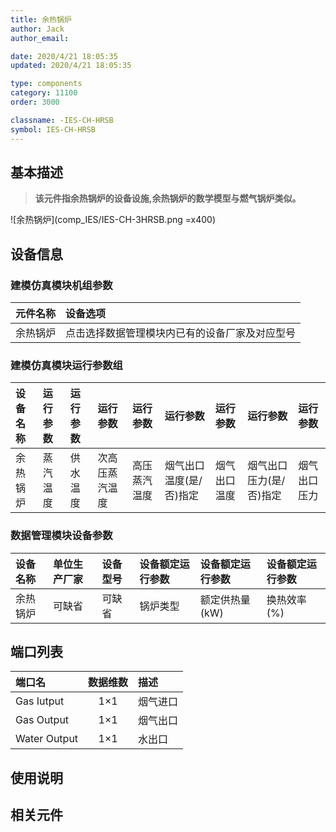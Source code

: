 ```yaml
---
title: 余热锅炉
author: Jack
author_email:

date: 2020/4/21 18:05:35
updated: 2020/4/21 18:05:35

type: components
category: 11100
order: 3000

classname: -IES-CH-HRSB
symbol: IES-CH-HRSB
---
```

## 基本描述

> **该元件指余热锅炉的设备设施,余热锅炉的数学模型与燃气锅炉类似。**

![余热锅炉](comp_IES/IES-CH-3HRSB.png =x400)

## 设备信息

### 建模仿真模块机组参数
| 元件名称 | 设备选项 |
| :--- | :--- |
| 余热锅炉 |  点击选择数据管理模块内已有的设备厂家及对应型号 |

### 建模仿真模块运行参数组
| 设备名称 |  运行参数  |  运行参数  |  运行参数  |  运行参数  |  运行参数  |  运行参数  |  运行参数  |  运行参数  |
| :--- | :--- | :--- | :--- | :--- | :--- | :--- | :--- | :--- |
| 余热锅炉 |  蒸汽温度  |  供水温度  |  次高压蒸汽温度  |  高压蒸汽温度 | 烟气出口温度(是/否)指定 |  烟气出口温度  | 烟气出口压力(是/否)指定 |  烟气出口压力  |

### 数据管理模块设备参数
| 设备名称 | 单位生产厂家 | 设备型号 | 设备额定运行参数 | 设备额定运行参数 | 设备额定运行参数 |
| :--- | :--- | :--- | :--- | :--- | :--- |
| 余热锅炉 |  可缺省 | 可缺省 | 锅炉类型 | 额定供热量(kW) | 换热效率(%) |

## 端口列表
| 端口名 | 数据维数 | 描述 |
| :--- | :--:  | :--- |
|  Gas Iutput  | 1×1  | 烟气进口  |
|  Gas Output  | 1×1  | 烟气出口  |
|  Water Output  | 1×1  | 水出口  |


## 使用说明



## 相关元件